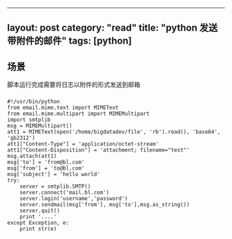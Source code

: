 
---
layout: post
category: "read"
title:  "python 发送带附件的邮件"
tags: [python]
---

## 场景
脚本运行完成需要将日志以附件的形式发送到邮箱
###  
```
#!/usr/bin/python
from email.mime.text import MIMEText
from email.mime.multipart import MIMEMultipart
import smtplib
msg = MIMEMultipart()
att1 = MIMEText(open('/home/bigdatadev/file', 'rb').read(), 'base64', 'gb2312')
att1["Content-Type"] = 'application/octet-stream'
att1["Content-Disposition"] = 'attachment; filename="test"'
msg.attach(att1)
msg['to'] = 'from@bl.com'
msg['from'] = 'to@bl.com'
msg['subject'] = 'hello world'
try:
    server = smtplib.SMTP()
    server.connect('mail.bl.com')
    server.login('username','password')
    server.sendmail(msg['from'], msg['to'],msg.as_string())
    server.quit()
    print '....'
except Exception, e:  
    print str(e)
```
